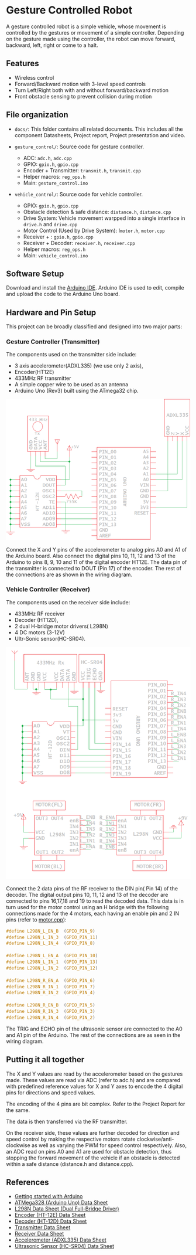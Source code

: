 # Gesture Controlled Robot
A gesture controlled robot is a simple vehicle, whose movement is
controlled by the gestures or movement of a simple controller. Depending on the
gesture made using the controller, the robot can move forward, backward, left,
right or come to a halt.

## Features
* Wireless control
* Forward/Backward motion with 3-level speed controls
* Turn Left/Right both with and without forward/backward motion
* Front obstacle sensing to prevent collision during motion

## File organization
* `docs/`: This folder contains all related documents. This includes all the
   component Datasheets, Project report, Project presentation and video.
* `gesture_control/`: Source code for gesture controller.
  + ADC: `adc.h`, `adc.cpp`
  + GPIO: `gpio.h`, `gpio.cpp`
  + Encoder + Transmitter: `transmit.h`, `transmit.cpp`
  + Helper macros: `reg_ops.h`
  + Main: `gesture_control.ino`
 
* `vehicle_control/`: Source code for vehicle controller.
  + GPIO: `gpio.h`, `gpio.cpp`
  + Obstacle detection & safe distance: `distance.h`, `distance.cpp`
  + Drive System: Vehicle movement warpped into a single interface in `drive.h`
    and `drive.cpp`
  + Motor Control (Used by Drive System): I`motor.h`, `motor.cpp`
  + Receiver + : `gpio.h`, `gpio.cpp`
  + Receiver + Decoder: `receiver.h`, `receiver.cpp`
  + Helper macros: `reg_ops.h`
  + Main: `vehicle_control.ino`

## Software Setup
Download and install the [Arduino IDE](https://www.arduino.cc/en/Main/Software/).
Arduino IDE is used to edit, compile and upload the code to the
Arduino Uno board.

## Hardware and Pin Setup
This project can be broadly classified and designed into two major parts:

### Gesture Controller (Transmitter)
The components used on the transmitter side include:
* 3 axis accelerometer(ADXL335) (we use only 2 axis),
* Encoder(HT12E)
* 433MHz RF transmitter
* A simple copper wire to be used as an antenna
* Arduino Uno (Rev3) built using the ATmega32 chip.

![alt text](docs/gesture_control.png)

Connect the X and Y pins of the accelerometer to analog pins A0 and A1 of the
Arduino board. Also connect the digital pins 10, 11, 12 and 13 of the Arduino
to pins 8, 9, 10 and 11 of the digital encoder HT12E. The data pin of the
transmitter is connected to DOUT (Pin 17) of the encoder. The rest of the
connections are as shown in the wiring diagram.

### Vehicle Controller (Receiver)
The components used on the receiver side include:
* 433MHz RF receiver
* Decoder (HT12D),
* 2 dual H-bridge motor drivers( L298N)
* 4 DC motors (3-12V)
* Ultr-Sonic sensor(HC-SR04).

![alt text](docs/vehicle_control.png)

Connect the 2 data pins of the RF receiver to the DIN pin( Pin 14) of the
decoder. The digital output pins 10, 11, 12 and 13 of the decoder are connected
to pins 16,17,18 and 19 to read the decoded data. This data is in turn used for
the motor control using an H bridge with the following connections made for the
4 motors, each having an enable pin and 2 IN pins (refer to
[motor.cpp](vehicle_control/motor.cpp)):

```c
#define L298N_L_EN_B  (GPIO_PIN_9)
#define L298N_L_IN_3  (GPIO_PIN_11)
#define L298N_L_IN_4  (GPIO_PIN_8)

#define L298N_L_EN_A  (GPIO_PIN_10)
#define L298N_L_IN_1  (GPIO_PIN_13)
#define L298N_L_IN_2  (GPIO_PIN_12)

#define L298N_R_EN_A  (GPIO_PIN_6)
#define L298N_R_IN_1  (GPIO_PIN_7)
#define L298N_R_IN_2  (GPIO_PIN_4)

#define L298N_R_EN_B  (GPIO_PIN_5)
#define L298N_R_IN_3  (GPIO_PIN_3)
#define L298N_R_IN_4  (GPIO_PIN_2)
```

The TRIG and ECHO pin of the ultrasonic sensor are connected to the A0 and A1
pin of the Arduino. The rest of the connections are as seen in the wiring
diagram.

## Putting it all together
The X and Y values are read by the accelerometer based on the gestures made.
These values are read via ADC (refer to adc.h) and are compared with predefined
reference values for X and Y axes to encode the 4 digital pins for directions
and speed values.

The encoding of the 4 pins are bit complex. Refer to the Project Report for the same.

The data is then transferred via the RF transmitter.

On the receiver side, these values are further decoded for direction and speed
control by making the respective motors rotate clockwise/anti-clockwise as well
as varying the PWM for speed control respectively. Also, an ADC read on pins A0
and A1 are used for obstacle detection, thus stopping the forward movement of
the vehicle if an obstacle is detected within a safe distance (distance.h and
distance.cpp).

## References
* [Getting started with Arduino](https://www.arduino.cc/en/Guide/HomePage)
* [ATMega328 (Arduino Uno) Data Sheet](docs/ATMEGA328_datasheet.pdf)
* [L298N Data Sheet (Dual Full-Bridge Driver)](docs/)
* [Encoder (HT-12E) Data Sheet](docs/HT12E.pdf)
* [Decoder (HT-12D) Data Sheet](docs/HT12D.pdf)
* [Transmitter Data Sheet](docs/RF434_transmitter.pdf)
* [Receiver Data Sheet](docs/RF434_receiver.pdf)
* [Accelerometer (ADXL335) Data Sheet](docs/adxl335.pdf)
* [Ultrasonic Sensor (HC-SR04) Data Sheet](docs/HCSR04.pdf)
